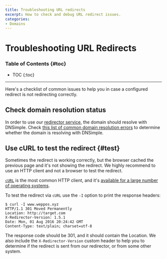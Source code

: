 ```yaml
---
title: Troubleshooting URL redirects
excerpt: How to check and debug URL redirect issues.
categories:
- Domains
---
```


# Troubleshooting URL Redirects

### Table of Contents {#toc}

* TOC
{:toc}

---

Here's a checklist of common issues to help you in case a configured redirect is not redirecting correctly.


## Check domain resolution status

In order to use our [redirector service](/articles/redirector), the domain should resolve with DNSimple. Check [this list of common domain resolution errors](/articles/domain-resolution-issues) to determine whether the domain is resolving with DNSimple.


## Use cURL to test the redirect {#test}

Sometimes the redirect is working correctly, but the browser cached the previous page and it's not showing the redirect. We highly recommend to use an HTTP client and not a browser to test the redirect.

[`cURL`](https://curl.haxx.se/) is the most common HTTP client, and it's [available for a large number of operating systems](https://curl.haxx.se/download.html).

To test the redirect via `cURL` use the `-I` option to print the response headers:

```
$ curl -I www.weppos.xyz
HTTP/1.1 301 Moved Permanently
Location: http://target.com
X-Redirector-Version: 1.5.1
Date: Mon, 01 Aug 2016 20:24:42 GMT
Content-Type: text/plain; charset=utf-8
```

The response code should be 301, and it should contain the Location. We also include the `X-Redirector-Version` custom header to help you to determine if the redirect is sent from our redirector, or from some other system.
